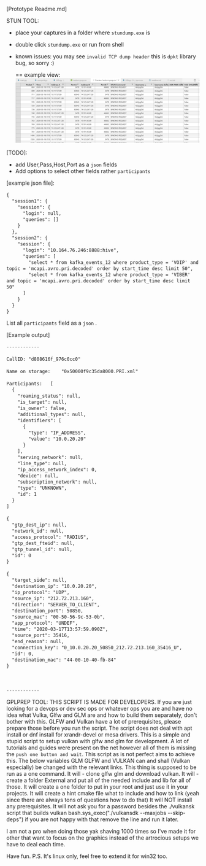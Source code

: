 [Prototype Readme.md]

STUN TOOL:
- place your captures in a folder where `stundump.exe` is
- double click `stundump.exe` or run from shell
- known issues: you may see `invalid TCP dump header` this is `dpkt` library bug, so sorry :) 
  
  ==
  example view:
  ![](s1.png)

[TODO]:
- add User,Pass,Host,Port as a `json` fields
- Add options to select other fields rather `participants`

[example json file]:
```
{
  "session1": {
    "session": {
      "login": null, 
      "queries": []
    }
  }, 
  "session2": {
    "session": {
      "login": "10.164.76.246:8888:hive", 
      "queries": [
        "select * from kafka_events_12 where product_type = 'VOIP' and topic = 'mcapi.avro.pri.decoded' order by start_time desc limit 50", 
        "select * from kafka_events_12 where product_type = 'VIBER' and topic = 'mcapi.avro.pri.decoded' order by start_time desc limit 50"
      ]
    }
  }
}
```



List all `participants` field as a `json` . 

[Example output]

```
------------

CallID:	"d808616f_976c0cc0"

Name on storage:	"0x50000f9c35da8000.PRI.xml"

Participants:	[
  {
    "roaming_status": null, 
    "is_target": null, 
    "is_owner": false, 
    "additional_types": null, 
    "identifiers": [
      {
        "type": "IP_ADDRESS", 
        "value": "10.0.20.20"
      }
    ], 
    "serving_network": null, 
    "line_type": null, 
    "ip_access_network_index": 0, 
    "device": null, 
    "subscription_network": null, 
    "type": "UNKNOWN", 
    "id": 1
  }
]

{
  "gtp_dest_ip": null, 
  "network_id": null, 
  "access_protocol": "RADIUS", 
  "gtp_dest_fteid": null, 
  "gtp_tunnel_id": null, 
  "id": 0
}

{
  "target_side": null, 
  "destination_ip": "10.0.20.20", 
  "ip_protocol": "UDP", 
  "source_ip": "212.72.213.160", 
  "direction": "SERVER_TO_CLIENT", 
  "destination_port": 50850, 
  "source_mac": "00-50-56-9c-53-0b", 
  "app_protocol": "UNDEF", 
  "time": "2020-03-17T13:57:59.090Z", 
  "source_port": 35416, 
  "end_reason": null, 
  "connection_key": "0_10.0.20.20_50850_212.72.213.160_35416_U", 
  "id": 0, 
  "destination_mac": "44-00-10-40-fb-84"
}



------------
```

GPLPREP TOOL:
THIS SCRIPT IS MADE FOR DEVELOPERS. 
If you are just looking for a devops or dev sec ops or whatever ops you are and have no idea what Vulka, Glfw and GLM are and how to build them separately,
don't bother with this.
GLFW and Vulkan have a lot of prerequisites, please prepare those before you run the script. The script does not deal with apt install or dnf install
for xrandr-devel or mesa drivers.
This is a simple and stupid script to setup vulkan with glfw and glm for development. A lot of tutorials and guides were present on the net
however all of them is missing the `push one button and wait`. This script as is not perfect aims to achieve this.
The below variables GLM GLFW and VULKAN can and shall (Vulkan especially) be changed with the relevant links. 
This thing is supposed to be run as a one command. 
It will - clone glfw glm and download vulkan. 
It will - create a folder External and put all of the needed include and lib for all of those.
It will create a one folder to put in your root and just use it in your projects.
It will create a hint cmake file what to include and how to link (yeah since there are always tons of questions how to do that)
It will NOT install any prerequisites.
It will not ask you for a password besides the ./vulkansk script that builds vulkan  bash.sys_exec("./vulkansdk --maxjobs --skip-deps") if you are not happy
with that remove the line and run it later.

I am not a pro when doing those yak shaving 1000 times so I've made it for other that want to focus on the graphics instead of the artrocious setups we
have to deal each time.

Have fun.
P.S. It's linux only, feel free to extend it for win32 too.
